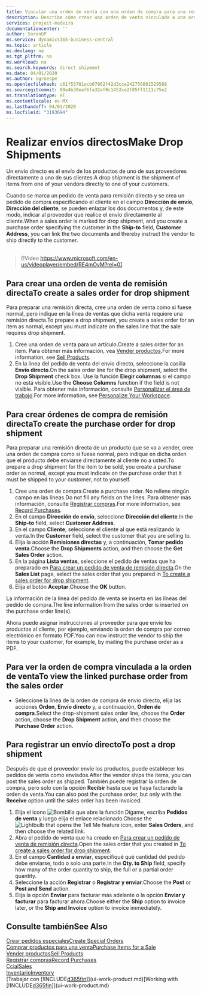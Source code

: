 ```yaml
---
title: Vincular una orden de venta con una orden de compra para una remisión directa | Documentos de Microsoft
description: Describe cómo crear una orden de venta vinculada a una orden de compra para habilitar el envío directo del proveedor al cliente.
services: project-madeira
documentationcenter: ''
author: SorenGP
ms.service: dynamics365-business-central
ms.topic: article
ms.devlang: na
ms.tgt_pltfrm: na
ms.workload: na
ms.search.keywords: direct shipment
ms.date: 04/01/2020
ms.author: sgroespe
ms.openlocfilehash: c61f55701ecb07862f42d3cce242756001529588
ms.sourcegitcommit: 88e4b30eaf6fa32af0c1452ce2f85ff1111c75e2
ms.translationtype: HT
ms.contentlocale: es-MX
ms.lasthandoff: 04/01/2020
ms.locfileid: "3193694"
---
```

# <a name="make-drop-shipments"></a><span data-ttu-id="7866f-103">Realizar envíos directos</span><span class="sxs-lookup"><span data-stu-id="7866f-103">Make Drop Shipments</span></span>
<span data-ttu-id="7866f-104">Un envío directo es el envío de los productos de uno de sus proveedores directamente a uno de sus clientes.</span><span class="sxs-lookup"><span data-stu-id="7866f-104">A drop shipment is the shipment of items from one of your vendors directly to one of your customers.</span></span>

<span data-ttu-id="7866f-105">Cuando se marca un pedido de venta para remisión directo y se crea un pedido de compra especificando el cliente en el campo **Dirección de envío**, **Dirección del cliente**, se pueden enlazar los dos documentos y, de este modo, indicar al proveedor que realice el envío directamente al cliente.</span><span class="sxs-lookup"><span data-stu-id="7866f-105">When a sales order is marked for drop shipment, and you create a purchase order specifying the customer in the **Ship-to** field, **Customer Address**, you can link the two documents and thereby instruct the vendor to ship directly to the customer.</span></span>
<br><br>  
  
> [!Video https://www.microsoft.com/en-us/videoplayer/embed/RE4mOyM?rel=0]

## <a name="to-create-a-sales-order-for-drop-shipment"></a><span data-ttu-id="7866f-106">Para crear una orden de venta de remisión directa</span><span class="sxs-lookup"><span data-stu-id="7866f-106">To create a sales order for drop shipment</span></span>
<span data-ttu-id="7866f-107">Para preparar una remisión directa, cree una orden de venta como si fuese normal, pero indique en la línea de ventas que dicha venta requiere una remisión directa.</span><span class="sxs-lookup"><span data-stu-id="7866f-107">To prepare a drop shipment, you create a sales order for an item as normal, except you must indicate on the sales line that the sale requires drop shipment.</span></span>

1. <span data-ttu-id="7866f-108">Cree una orden de venta para un artículo.</span><span class="sxs-lookup"><span data-stu-id="7866f-108">Create a sales order for an item.</span></span> <span data-ttu-id="7866f-109">Para obtener más información, vea [Vender productos](sales-how-sell-products.md).</span><span class="sxs-lookup"><span data-stu-id="7866f-109">For more information, see [Sell Products](sales-how-sell-products.md).</span></span>
2. <span data-ttu-id="7866f-110">En la línea del pedido de venta del envío directo, seleccione la casilla **Envío directo**.</span><span class="sxs-lookup"><span data-stu-id="7866f-110">On the sales order line for the drop shipment, select the **Drop Shipment** check box.</span></span> <span data-ttu-id="7866f-111">Use la función **Elegir columnas** si el campo no está visible.</span><span class="sxs-lookup"><span data-stu-id="7866f-111">Use the **Choose Columns** function if the field is not visible.</span></span> <span data-ttu-id="7866f-112">Para obtener más información, consulte [Personalizar el área de trabajo](ui-personalization-user.md).</span><span class="sxs-lookup"><span data-stu-id="7866f-112">For more information, see [Personalize Your Workspace](ui-personalization-user.md).</span></span>

## <a name="to-create-the-purchase-order-for-drop-shipment"></a><span data-ttu-id="7866f-113">Para crear órdenes de compra de remisión directa</span><span class="sxs-lookup"><span data-stu-id="7866f-113">To create the purchase order for drop shipment</span></span>
<span data-ttu-id="7866f-114">Para preparar una remisión directa de un producto que se va a vender, cree una orden de compra como si fuese normal, pero indique en dicha orden que el producto debe enviarse directamente al cliente no a usted.</span><span class="sxs-lookup"><span data-stu-id="7866f-114">To prepare a drop shipment for the item to be sold, you create a purchase order as normal, except you must indicate on the purchase order that it must be shipped to your customer, not to yourself.</span></span>

1. <span data-ttu-id="7866f-115">Cree una orden de compra.</span><span class="sxs-lookup"><span data-stu-id="7866f-115">Create a purchase order.</span></span> <span data-ttu-id="7866f-116">No rellene ningún campo en las líneas.</span><span class="sxs-lookup"><span data-stu-id="7866f-116">Do not fill any fields on the lines.</span></span> <span data-ttu-id="7866f-117">Para obtener más información, consulte [Registrar compras](purchasing-how-record-purchases.md).</span><span class="sxs-lookup"><span data-stu-id="7866f-117">For more information, see [Record Purchases](purchasing-how-record-purchases.md).</span></span>
2. <span data-ttu-id="7866f-118">En el campo **Dirección de envío**, seleccione **Dirección del cliente**.</span><span class="sxs-lookup"><span data-stu-id="7866f-118">In the **Ship-to** field, select **Customer Address**.</span></span>
3. <span data-ttu-id="7866f-119">En el campo **Cliente**, seleccione el cliente al que está realizando la venta.</span><span class="sxs-lookup"><span data-stu-id="7866f-119">In the **Customer** field, select the customer that you are selling to.</span></span>
3. <span data-ttu-id="7866f-120">Elija la acción **Remisiones directas** y, a continuación, **Tomar pedido venta**.</span><span class="sxs-lookup"><span data-stu-id="7866f-120">Choose the **Drop Shipments** action, and then choose the **Get Sales Order** action.</span></span>
4. <span data-ttu-id="7866f-121">En la página **Lista ventas**, seleccione el pedido de ventas que ha preparado en [Para crear un pedido de venta de remisión directa](sales-how-drop-shipment.md#to-create-a-sales-order-for-drop-shipment).</span><span class="sxs-lookup"><span data-stu-id="7866f-121">On the **Sales List** page, select the sales order that you prepared in [To create a sales order for drop shipment](sales-how-drop-shipment.md#to-create-a-sales-order-for-drop-shipment).</span></span>
5. <span data-ttu-id="7866f-122">Elija el botón **Aceptar**.</span><span class="sxs-lookup"><span data-stu-id="7866f-122">Choose the **OK** button.</span></span>

<span data-ttu-id="7866f-123">La información de la línea del pedido de venta se inserta en las líneas del pedido de compra.</span><span class="sxs-lookup"><span data-stu-id="7866f-123">The line information from the sales order is inserted on the purchase order line(s).</span></span>

<span data-ttu-id="7866f-124">Ahora puede asignar instrucciones al proveedor para que envíe los productos al cliente, por ejemplo, enviando la orden de compra por correo electrónico en formato PDF.</span><span class="sxs-lookup"><span data-stu-id="7866f-124">You can now instruct the vendor to ship the items to your customer, for example, by mailing the purchase order as a PDF.</span></span>     

## <a name="to-view-the-linked-purchase-order-from-the-sales-order"></a><span data-ttu-id="7866f-125">Para ver la orden de compra vinculada a la orden de venta</span><span class="sxs-lookup"><span data-stu-id="7866f-125">To view the linked purchase order from the sales order</span></span>
* <span data-ttu-id="7866f-126">Seleccione la línea de la orden de compra de envío directo, elija las acciones **Orden**, **Envío directo** y, a continuación, **Orden de compra**.</span><span class="sxs-lookup"><span data-stu-id="7866f-126">Select the drop-shipment sales order line, choose the **Order** action, choose the **Drop Shipment** action, and then choose the **Purchase Order** action.</span></span>

## <a name="to-post-a-drop-shipment"></a><span data-ttu-id="7866f-127">Para registrar un envío directo</span><span class="sxs-lookup"><span data-stu-id="7866f-127">To post a drop shipment</span></span>
<span data-ttu-id="7866f-128">Después de que el proveedor envíe los productos, puede establecer los pedidos de venta como enviados.</span><span class="sxs-lookup"><span data-stu-id="7866f-128">After the vendor ships the items, you can post the sales order as shipped.</span></span> <span data-ttu-id="7866f-129">También puede registrar la orden de compra, pero solo con la opción **Recibir** hasta que se haya facturado la orden de venta.</span><span class="sxs-lookup"><span data-stu-id="7866f-129">You can also post the purchase order, but only with the **Receive** option until the sales order has been invoiced.</span></span>

1. <span data-ttu-id="7866f-130">Elija el icono ![Bombilla que abre la función Dígame](media/ui-search/search_small.png "Dígame qué desea hacer"), escriba **Pedidos de venta** y luego elija el enlace relacionado.</span><span class="sxs-lookup"><span data-stu-id="7866f-130">Choose the ![Lightbulb that opens the Tell Me feature](media/ui-search/search_small.png "Tell me what you want to do") icon, enter **Sales Orders**, and then choose the related link.</span></span>
2. <span data-ttu-id="7866f-131">Abra el pedido de venta que ha creado en [Para crear un pedido de venta de remisión directa]().</span><span class="sxs-lookup"><span data-stu-id="7866f-131">Open the sales order that you created in [To create a sales order for drop shipment]().</span></span>
3. <span data-ttu-id="7866f-132">En el campo **Cantidad a enviar**, especifiqué qué cantidad del pedido debe enviarse, todo o solo una parte.</span><span class="sxs-lookup"><span data-stu-id="7866f-132">In the **Qty. to Ship** field, specify how many of the order quantity to ship, the full or a partial order quantity.</span></span>
4. <span data-ttu-id="7866f-133">Seleccione la acción **Registrar** o **Registrar y enviar**.</span><span class="sxs-lookup"><span data-stu-id="7866f-133">Choose the **Post** or **Post and Send** action.</span></span>
5. <span data-ttu-id="7866f-134">Elija la opción **Enviar** para facturar más adelante o la opción **Enviar y facturar** para facturar ahora.</span><span class="sxs-lookup"><span data-stu-id="7866f-134">Choose either the **Ship** option to invoice later, or the **Ship and Invoice** option to invoice immediately.</span></span>

## <a name="see-also"></a><span data-ttu-id="7866f-135">Consulte también</span><span class="sxs-lookup"><span data-stu-id="7866f-135">See Also</span></span>
[<span data-ttu-id="7866f-136">Crear pedidos especiales</span><span class="sxs-lookup"><span data-stu-id="7866f-136">Create Special Orders</span></span>](sales-how-to-create-special-orders.md)  
[<span data-ttu-id="7866f-137">Comprar productos para una venta</span><span class="sxs-lookup"><span data-stu-id="7866f-137">Purchase Items for a Sale</span></span>](purchasing-how-purchase-products-sale.md)  
[<span data-ttu-id="7866f-138">Vender productos</span><span class="sxs-lookup"><span data-stu-id="7866f-138">Sell Products</span></span>](sales-how-sell-products.md)  
[<span data-ttu-id="7866f-139">Registrar compras</span><span class="sxs-lookup"><span data-stu-id="7866f-139">Record Purchases</span></span>](purchasing-how-record-purchases.md)  
[<span data-ttu-id="7866f-140">Ccial</span><span class="sxs-lookup"><span data-stu-id="7866f-140">Sales</span></span>](sales-manage-sales.md)  
[<span data-ttu-id="7866f-141">Inventario</span><span class="sxs-lookup"><span data-stu-id="7866f-141">Inventory</span></span>](inventory-manage-inventory.md)  
<span data-ttu-id="7866f-142">[Trabajar con [!INCLUDE[d365fin](includes/d365fin_md.md)]](ui-work-product.md)</span><span class="sxs-lookup"><span data-stu-id="7866f-142">[Working with [!INCLUDE[d365fin](includes/d365fin_md.md)]](ui-work-product.md)</span></span>
